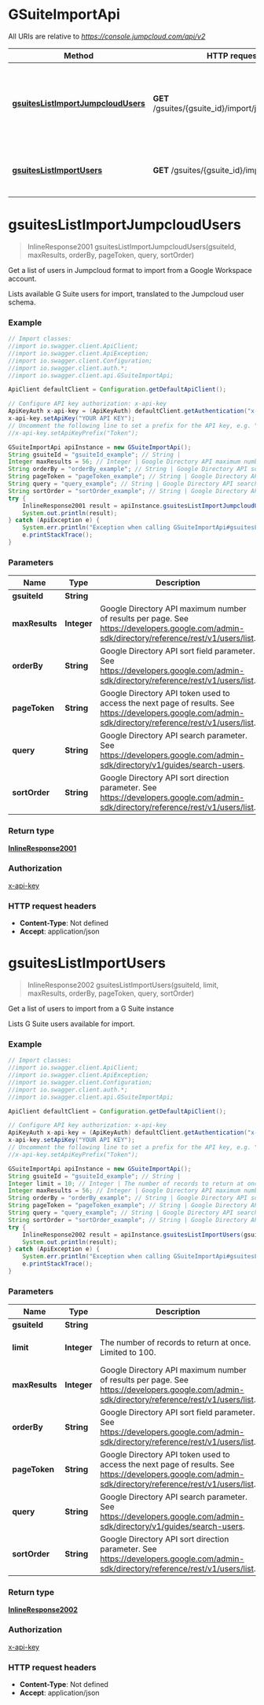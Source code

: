 # GSuiteImportApi

All URIs are relative to *https://console.jumpcloud.com/api/v2*

Method | HTTP request | Description
------------- | ------------- | -------------
[**gsuitesListImportJumpcloudUsers**](GSuiteImportApi.md#gsuitesListImportJumpcloudUsers) | **GET** /gsuites/{gsuite_id}/import/jumpcloudusers | Get a list of users in Jumpcloud format to import from a Google Workspace account.
[**gsuitesListImportUsers**](GSuiteImportApi.md#gsuitesListImportUsers) | **GET** /gsuites/{gsuite_id}/import/users | Get a list of users to import from a G Suite instance

<a name="gsuitesListImportJumpcloudUsers"></a>
# **gsuitesListImportJumpcloudUsers**
> InlineResponse2001 gsuitesListImportJumpcloudUsers(gsuiteId, maxResults, orderBy, pageToken, query, sortOrder)

Get a list of users in Jumpcloud format to import from a Google Workspace account.

Lists available G Suite users for import, translated to the Jumpcloud user schema.

### Example
```java
// Import classes:
//import io.swagger.client.ApiClient;
//import io.swagger.client.ApiException;
//import io.swagger.client.Configuration;
//import io.swagger.client.auth.*;
//import io.swagger.client.api.GSuiteImportApi;

ApiClient defaultClient = Configuration.getDefaultApiClient();

// Configure API key authorization: x-api-key
ApiKeyAuth x-api-key = (ApiKeyAuth) defaultClient.getAuthentication("x-api-key");
x-api-key.setApiKey("YOUR API KEY");
// Uncomment the following line to set a prefix for the API key, e.g. "Token" (defaults to null)
//x-api-key.setApiKeyPrefix("Token");

GSuiteImportApi apiInstance = new GSuiteImportApi();
String gsuiteId = "gsuiteId_example"; // String | 
Integer maxResults = 56; // Integer | Google Directory API maximum number of results per page. See https://developers.google.com/admin-sdk/directory/reference/rest/v1/users/list.
String orderBy = "orderBy_example"; // String | Google Directory API sort field parameter. See https://developers.google.com/admin-sdk/directory/reference/rest/v1/users/list.
String pageToken = "pageToken_example"; // String | Google Directory API token used to access the next page of results. See https://developers.google.com/admin-sdk/directory/reference/rest/v1/users/list.
String query = "query_example"; // String | Google Directory API search parameter. See https://developers.google.com/admin-sdk/directory/v1/guides/search-users.
String sortOrder = "sortOrder_example"; // String | Google Directory API sort direction parameter. See https://developers.google.com/admin-sdk/directory/reference/rest/v1/users/list.
try {
    InlineResponse2001 result = apiInstance.gsuitesListImportJumpcloudUsers(gsuiteId, maxResults, orderBy, pageToken, query, sortOrder);
    System.out.println(result);
} catch (ApiException e) {
    System.err.println("Exception when calling GSuiteImportApi#gsuitesListImportJumpcloudUsers");
    e.printStackTrace();
}
```

### Parameters

Name | Type | Description  | Notes
------------- | ------------- | ------------- | -------------
 **gsuiteId** | **String**|  |
 **maxResults** | **Integer**| Google Directory API maximum number of results per page. See https://developers.google.com/admin-sdk/directory/reference/rest/v1/users/list. | [optional]
 **orderBy** | **String**| Google Directory API sort field parameter. See https://developers.google.com/admin-sdk/directory/reference/rest/v1/users/list. | [optional]
 **pageToken** | **String**| Google Directory API token used to access the next page of results. See https://developers.google.com/admin-sdk/directory/reference/rest/v1/users/list. | [optional]
 **query** | **String**| Google Directory API search parameter. See https://developers.google.com/admin-sdk/directory/v1/guides/search-users. | [optional]
 **sortOrder** | **String**| Google Directory API sort direction parameter. See https://developers.google.com/admin-sdk/directory/reference/rest/v1/users/list. | [optional]

### Return type

[**InlineResponse2001**](InlineResponse2001.md)

### Authorization

[x-api-key](../README.md#x-api-key)

### HTTP request headers

 - **Content-Type**: Not defined
 - **Accept**: application/json

<a name="gsuitesListImportUsers"></a>
# **gsuitesListImportUsers**
> InlineResponse2002 gsuitesListImportUsers(gsuiteId, limit, maxResults, orderBy, pageToken, query, sortOrder)

Get a list of users to import from a G Suite instance

Lists G Suite users available for import.

### Example
```java
// Import classes:
//import io.swagger.client.ApiClient;
//import io.swagger.client.ApiException;
//import io.swagger.client.Configuration;
//import io.swagger.client.auth.*;
//import io.swagger.client.api.GSuiteImportApi;

ApiClient defaultClient = Configuration.getDefaultApiClient();

// Configure API key authorization: x-api-key
ApiKeyAuth x-api-key = (ApiKeyAuth) defaultClient.getAuthentication("x-api-key");
x-api-key.setApiKey("YOUR API KEY");
// Uncomment the following line to set a prefix for the API key, e.g. "Token" (defaults to null)
//x-api-key.setApiKeyPrefix("Token");

GSuiteImportApi apiInstance = new GSuiteImportApi();
String gsuiteId = "gsuiteId_example"; // String | 
Integer limit = 10; // Integer | The number of records to return at once. Limited to 100.
Integer maxResults = 56; // Integer | Google Directory API maximum number of results per page. See https://developers.google.com/admin-sdk/directory/reference/rest/v1/users/list.
String orderBy = "orderBy_example"; // String | Google Directory API sort field parameter. See https://developers.google.com/admin-sdk/directory/reference/rest/v1/users/list.
String pageToken = "pageToken_example"; // String | Google Directory API token used to access the next page of results. See https://developers.google.com/admin-sdk/directory/reference/rest/v1/users/list.
String query = "query_example"; // String | Google Directory API search parameter. See https://developers.google.com/admin-sdk/directory/v1/guides/search-users.
String sortOrder = "sortOrder_example"; // String | Google Directory API sort direction parameter. See https://developers.google.com/admin-sdk/directory/reference/rest/v1/users/list.
try {
    InlineResponse2002 result = apiInstance.gsuitesListImportUsers(gsuiteId, limit, maxResults, orderBy, pageToken, query, sortOrder);
    System.out.println(result);
} catch (ApiException e) {
    System.err.println("Exception when calling GSuiteImportApi#gsuitesListImportUsers");
    e.printStackTrace();
}
```

### Parameters

Name | Type | Description  | Notes
------------- | ------------- | ------------- | -------------
 **gsuiteId** | **String**|  |
 **limit** | **Integer**| The number of records to return at once. Limited to 100. | [optional] [default to 10]
 **maxResults** | **Integer**| Google Directory API maximum number of results per page. See https://developers.google.com/admin-sdk/directory/reference/rest/v1/users/list. | [optional]
 **orderBy** | **String**| Google Directory API sort field parameter. See https://developers.google.com/admin-sdk/directory/reference/rest/v1/users/list. | [optional]
 **pageToken** | **String**| Google Directory API token used to access the next page of results. See https://developers.google.com/admin-sdk/directory/reference/rest/v1/users/list. | [optional]
 **query** | **String**| Google Directory API search parameter. See https://developers.google.com/admin-sdk/directory/v1/guides/search-users. | [optional]
 **sortOrder** | **String**| Google Directory API sort direction parameter. See https://developers.google.com/admin-sdk/directory/reference/rest/v1/users/list. | [optional]

### Return type

[**InlineResponse2002**](InlineResponse2002.md)

### Authorization

[x-api-key](../README.md#x-api-key)

### HTTP request headers

 - **Content-Type**: Not defined
 - **Accept**: application/json

